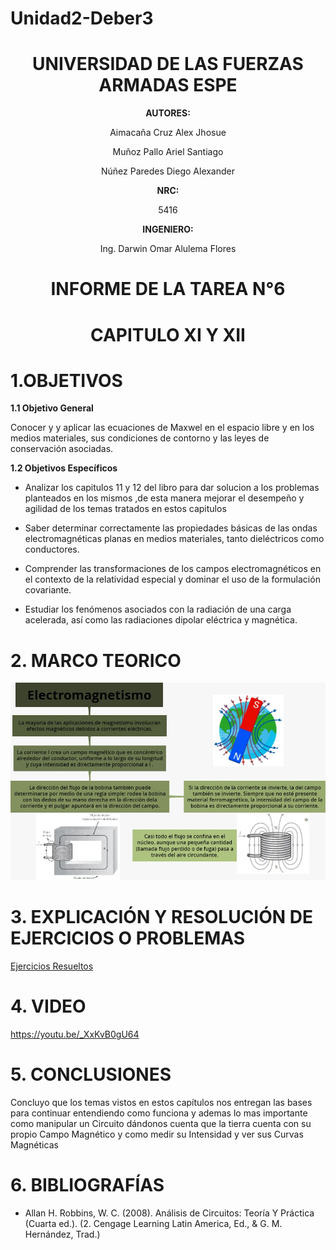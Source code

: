 # Unidad2-Deber3

<div align="center">

# UNIVERSIDAD DE LAS FUERZAS ARMADAS ESPE

**AUTORES:**

Aimacaña Cruz Alex Jhosue

Muñoz Pallo Ariel Santiago

Núñez Paredes Diego Alexander

**NRC:**
  
5416

**INGENIERO:**

Ing. Darwin Omar Alulema Flores

# INFORME DE LA TAREA N°6

# CAPITULO XI Y XII 
  
</div>

# 1.OBJETIVOS

**1.1 Objetivo General**

Conocer y y aplicar las ecuaciones de Maxwel en el espacio libre y en los medios materiales, sus condiciones de contorno y las leyes de conservación asociadas.

**1.2 Objetivos Específicos**

- Analizar los capitulos 11 y 12 del libro para dar solucion a los problemas planteados en los mismos ,de esta manera mejorar el desempeño y agilidad de los temas tratados en estos capitulos

- Saber determinar correctamente las propiedades básicas de las ondas electromagnéticas planas en medios materiales, tanto dieléctricos como conductores.

- Comprender las transformaciones de los campos electromagnéticos en el contexto de la relatividad especial y dominar el uso de la formulación covariante.

- Estudiar los fenómenos asociados con la radiación de una carga acelerada, así como las radiaciones dipolar eléctrica y magnética.

# 2. MARCO TEORICO

![image](https://github.com/Jhosu115/Tarea-6/blob/main/Electromagnetismo.png)

# **3. EXPLICACIÓN Y RESOLUCIÓN DE EJERCICIOS O PROBLEMAS**

[Ejercicios Resueltos](https://github.com/Jhosu115/Tarea-6/blob/main/Ejercicios%20Tarea%20No.%206.pdf)

# 4. VIDEO

https://youtu.be/_XxKvB0gU64

# 5. CONCLUSIONES

Concluyo que los temas vistos en estos capítulos nos entregan las bases para continuar entendiendo como funciona y ademas lo mas importante como manipular un Circuito dándonos cuenta que la tierra cuenta con su propio Campo Magnético y como medir su Intensidad y ver sus Curvas Magnéticas


# 6. BIBLIOGRAFÍAS

* Allan H. Robbins, W. C. (2008). Análisis de Circuitos: Teoría Y Práctica (Cuarta ed.). (2. Cengage Learning Latin America, Ed., & G. M. Hernández, Trad.)

